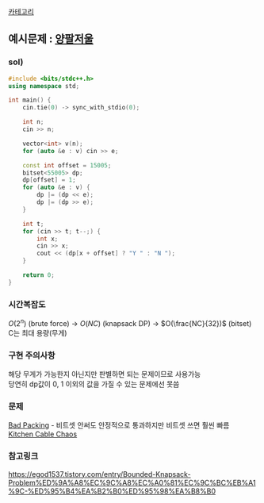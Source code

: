 [카테고리](/README.md)
## 예시문제 : [양팔저울](https://www.acmicpc.net/problem/2629)
### sol)
```cpp
#include <bits/stdc++.h>
using namespace std;

int main() {
    cin.tie(0) -> sync_with_stdio(0);

    int n;
    cin >> n;

    vector<int> v(n);
    for (auto &e : v) cin >> e;

    const int offset = 15005;
    bitset<55005> dp;
    dp[offset] = 1;
    for (auto &e : v) {
        dp |= (dp << e);
        dp |= (dp >> e);
    }

    int t;
    for (cin >> t; t--;) {
        int x;
        cin >> x;
        cout << (dp[x + offset] ? "Y " : "N ");
    }

    return 0;
}
```
### 시간복잡도 
$O(2^n)$ (brute force) -> $O(NC)$ (knapsack DP) -> $O(\frac{NC}{32})$ (bitset)   
C는 최대 용량(무게)

### 구현 주의사항
해당 무게가 가능한지 아닌지만 판별하면 되는 문제이므로 사용가능   
당연히 dp값이 0, 1 이외의 값을 가질 수 있는 문제에선 못씀

### 문제
[Bad Packing](https://www.acmicpc.net/problem/21135) - 비트셋 안써도 안정적으로 통과하지만 비트셋 쓰면 훨씬 빠름   
[Kitchen Cable Chaos](https://www.acmicpc.net/problem/16072)   

### 참고링크
https://egod1537.tistory.com/entry/Bounded-Knapsack-Problem%ED%9A%A8%EC%9C%A8%EC%A0%81%EC%9C%BC%EB%A1%9C-%ED%95%B4%EA%B2%B0%ED%95%98%EA%B8%B0   